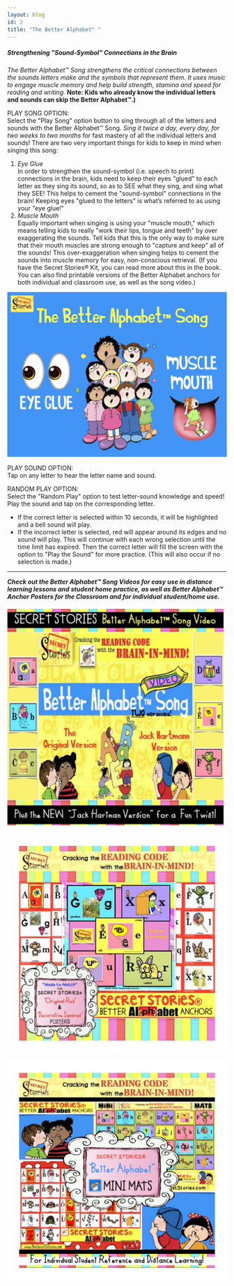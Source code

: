 ```yaml
---
layout: blog
id: 2
title: "The Better Alphabet™ "
---
```

##### ***Strengthening "Sound-Symbol" Connections in the Brain***

*The Better Alphabet™ Song strengthens the critical connections between the sounds letters make and the symbols that represent them. It uses music to engage muscle memory and help build strength, stamina and speed for reading and writing.* **Note: Kids who already know the individual letters and sounds can skip the Better Alphabet™.)**

PLAY SONG OPTION:\
Select the "Play Song" option button to sing through all of the letters and sounds with the Better Alphabet™ Song. *Sing it twice a day, every day, for two weeks to two months* for fast mastery of all the individual letters and sounds! There are two very important things for kids to keep in mind when singing this song:

1. *Eye Glue*\
   In order to strengthen the sound-symbol (i.e. speech to print) connections in the brain, kids need to keep their eyes "glued" to each letter as they sing its sound, so as to SEE what they sing, and sing what they SEE! This helps to cement the "sound-symbol" connections in the brain! Keeping eyes "glued to the letters" is what’s referred to as using your "eye glue!"
2. *Muscle Mouth*\
   Equally important when singing is using your "muscle mouth," which means telling kids to really "work their lips, tongue and teeth" by over exaggerating the sounds. Tell kids that this is the only way to make sure that their mouth muscles are strong enough to "capture and keep" all of the sounds! This over-exaggeration when singing helps to cement the sounds into muscle memory for easy, non-conscious retrieval. (If you have the Secret Stories® Kit, you can read more about this in the book. You can also find printable versions of the Better Alphabet anchors for both individual and classroom use, as well as the song video.)

![Better Alphabet™ Eye Glue and Muscle Mouth](/uploads/better-alphabet-eye-glue-and-muscle-mouth.jpeg "Better Alphabet™ Eye Glue and Muscle Mouth")

PLAY SOUND OPTION:\
Tap on any letter to hear the letter name and sound. 

RANDOM PLAY OPTION:\
Select the "Random Play" option to test letter-sound knowledge and speed! Play the sound and tap on the corresponding letter. 

* If the correct letter is selected within 10 seconds, it will be highlighted and a bell sound will play. 
* If the incorrect letter is selected, red will appear around its edges and no sound will play. This will continue with each wrong selection until the time limit has expired. Then the correct letter will fill the screen with the option to "Play the Sound" for more practice. (This will also occur if no selection is made.)

---

***Check out the Better Alphabet™ Song Videos for easy use in distance learning lessons and student home practice, as well as Better Alphabet™ Anchor Posters for the Classroom and for individual student/home use.***

![Better Alphabet™ Song | Secret Stories®Videos](/uploads/secret-stories-better-alphabt-song-video.jpg "Better Alphabet Song Video")

![Better Alphabet™ Class Anchors | Secret Stories®](/uploads/better-alphabet-class-anchor-posters.jpg "Better Alphabet Class Anchors")

![Better Alphabet Mini-Mats | Secret Stories®](/uploads/better-alphabet-mini-mat.jpg "Beter ALphabet Mini Mats")